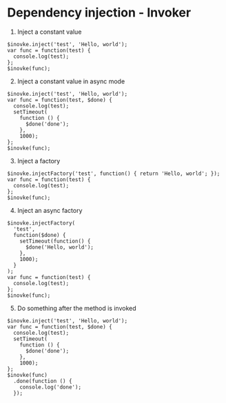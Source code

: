 Dependency injection - Invoker
===
1. Inject a constant value  
```
$inovke.inject('test', 'Hello, world');
var func = function(test) {
  console.log(test);
};
$inovke(func);
```
2. Inject a constant value in async mode  
```
$inovke.inject('test', 'Hello, world');
var func = function(test, $done) {
  console.log(test);
  setTimeout(
    function () {
      $done('done');
    },
    1000);
};
$inovke(func);
```
3. Inject a factory
```
$inovke.injectFactory('test', function() { return 'Hello, world'; });
var func = function(test) {
  console.log(test);
};
$inovke(func);
```
4. Inject an async factory
```
$inovke.injectFactory(
  'test',
  function($done) {
    setTimeout(function() {
      $done('Hello, world');
    },
    1000);
  }
);
var func = function(test) {
  console.log(test);
};
$inovke(func);
```
5. Do something after the method is invoked
```
$inovke.inject('test', 'Hello, world');
var func = function(test, $done) {
  console.log(test);
  setTimeout(
    function () {
      $done('done');
    },
    1000);
};
$inovke(func)
  .done(function () {
    console.log('done');
  });
```
